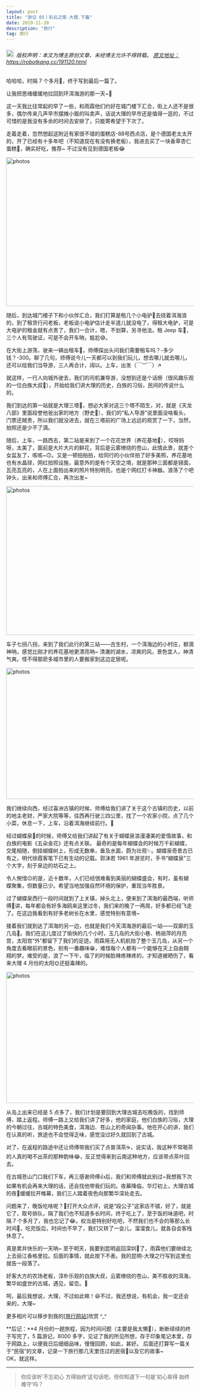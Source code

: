 ```yaml
---
layout: post
title: "游记 05丨彩云之南-大理.下篇"
date: 2019-11-20 
description: "旅行"
tag: 旅行
---   
```


<h6><img src="https://robotkang-1257995526.cos.ap-chengdu.myqcloud.com/icon/copyright.png" alt="copyright" style="display:inline;margin-bottom: -5px;" width="20" height="20"> 版权声明：本文为博主原创文章，未经博主允许不得转载。
<a target="_blank" href="https://robotkang.cc/191120.html">原文地址：https://robotkang.cc/191120.html</a>
</h6>

哈哈哈，时隔 7 个多月🤣，终于写到最后一篇了。    

让我把思绪缓缓地拉回到环洱海游的那一天~🤠    

这一天我比往常起的早了一些，和雨霖他们约好在城门楼下汇合，街上人还不是很多，偶尔传来几声早市摆摊小贩的叫卖声，话说大理的早市还是值得一逛的，不过可惜的是我没有多余的时间去安排了，只能寄希望于下次了。    

走着走着，忽然想起这附近有家很不错的蛋糕店-88号西点店，是个德国老太太开的，开了已经有十多年吧（不知道现在有没有换老板），我进去买了一块香草杏仁蛋糕🍰，确实好吃，推荐~   不过没有见到德国老板😂    

<img src="https://robotkang-1257995526.cos.ap-chengdu.myqcloud.com/travelkangimg/2019-04-03-dali/31%403x.jpg" width="630" height="400" alt="photos"/> 

随后，到达城门楼子下和小伙伴汇合，我们打算是租几个小电驴🛵去绕着洱海浪的，到了租赁行问老板，老板说小电驴估计走半道儿就没电了，得租大电驴，可是大电驴的租金就有点贵了，我们一合计，嗯，不划算，另寻他法。租 Jeep 车🚙，三个人有驾驶证，可是不会开车呐，尴尬😅。   

在大街上游荡，驶来一辆出租车🚖，师傅探出头问我们需要租车吗？-多少钱？-300。聊了几句，师傅说今儿一天都可以到我们玩儿，想去哪儿就去哪儿，还可以给我们当导游，三人再合计，阔以。上车，出发（￣︶￣）↗　   

就这样，一行人向城外驶去，我们的司机兼导游，没想到还是个话痨（很风趣乐观的一位白族大叔👨），开始给我们讲大理的历史，白族的习俗，民间的传说什么的。    

我们到达的第一站就是大理三塔🗼，想必大家对这三个塔不陌生，对，就是《天龙八部》里面段誉他爸出家的地方（野史🤪），我们的“私人导游”说里面没啥看头，门票还贼贵，所以我们就没进去，就在三塔前的广场上远远的观赏了一下，当然，拍照还是少不了滴。    

随后，上车，一路西去，第二站是来到了一个花花世界（养花基地💐），哎呀妈呀，太美了，面前是大片大片的鲜花，背后是云雾缭绕的苍山，此情此景，就差个女盆友了，咳咳~🙃。又是一顿拍拍拍，给同行的小伙伴拍了好多美照，养花基地也有水晶球，网红拍照设施，最意外的是有个天空之境，就是那种三面都是镜面，瓦亮瓦亮的，人在上面拍出来的照片特别明亮，也是个网红打卡神器。浪荡了个吧钟头，出来和师傅汇合，再次出发~    

<img src="https://robotkang-1257995526.cos.ap-chengdu.myqcloud.com/travelkangimg/2019-04-03-dali/48%403x.jpg" width="630" height="400" alt="photos"/> 

车子七拐八拐，来到了我们此行的第三站——古生村，一个洱海边的小村庄，额滴神呐，感觉比刚才的养花基地更漂亮呐~ 清澈的湖水，凉爽的风，景色宜人，神清气爽。怪不得那麽多城市里的人要搬家到这边定居呢。   

<img src="https://robotkang-1257995526.cos.ap-chengdu.myqcloud.com/travelkangimg/2019-04-03-dali/49%403x.jpg" width="750" height="353" alt="photos"/> 

我们继续向西，经过喜洲古镇的时候，师傅给我们讲了关于这个古镇的历史，以前的地主老财，严家大院等等，往西再行驶三四公里，找了一个农家小院，点了几个小菜，休息一下，上车，沿着洱海继续前行。🚗    

经过蝴蝶泉🦋的时候，师傅又给我们讲起了有关于蝴蝶泉浪漫凄美的爱情故事，和白族的电影《五朵金花》还有点关联。 最奇的是每年蝴蝶会的时候万千彩蝴蝶，交尾相随，倒挂蝴蝶树上，形成无数串，垂及水面，蔚为壮观✨。蝴蝶泉奇景古已有之，明代徐霞客笔下已有生动的记载。郭沫若 1961 年游览时，手书“蝴蝶泉”三个大字，刻于泉边的坊石之上。    

令人惋惜😔的是，近十数年，人们已经很难看到美丽的蝴蝶盛会，有时，虽有蝴蝶聚集，但数量已少。希望当地加强自然环境的保护，重现当年胜景。    

过了蝴蝶泉西行一段时间就到了上关镇，掉头北上，便来到了洱海的最西端，听师傅🤠讲，每年都会有好多海鸥来这里过冬，我们来的晚了一两周，好多都已经飞走了。在这边我看到有好多老树长在水里，感觉特别有意境~     

接着我们就到达了洱海的另一边，也就是我们今天洱海游的最后一站——双廊的玉几岛🌄。我们在这儿度过了愉快的几个小时，玉几岛的大街小巷、杨丽萍的月亮宫，太阳宫“外”都留下了我们的足迹。雨霖用无人机航拍了整个玉几岛，从另一个角度去看眼前的景色，别有一番趣味😁，难怪每个人都有一个能够在天上自由翱翔的梦。难受的是，浪了一下午，临了的时候脸辣疼辣疼的，才知道被晒伤了，看来大理 4 月份的太阳🌞还挺毒辣的。    

<img src="https://robotkang-1257995526.cos.ap-chengdu.myqcloud.com/travelkangimg/2019-04-03-dali/61%403x.jpg" width="750" height="353" alt="photos"/> 

从岛上出来已经是 5 点多了，我们计划是要回到大理古城去吃晚饭的，找到师傅，踏上返程。师傅一路上又给我们讲了好多，他的家庭，他们白族的习俗，大理的今朝过往，古城的特色美食，洱海边、苍山上的奇闻杂事。他在开心的讲，我们在认真的听，旅途也不会觉得乏味，感觉没过好久就回到了古城。    

对了，在返程的路途中还让师傅带我们买了点普洱茶☕，说实话，我这种不常喝茶的人真的喝不出茶的那种韵味😂，反正觉得来到云南这种地方，应该带点茶叶回去。      

在古城苍山门口我们下车，再三感谢师傅👍后，我们和师傅就此别过~我想我下次如果有机会再来大理的话，还会找他带我们玩的。夜幕降临，华灯初上，大理古城的夜🌛缓缓拉开帷幕，我们三人踏着夜色向那繁华深处走去。    

问题来了，晚饭吃啥呢？🤔打开大众点评，说是“段公子”这家店不错，好了，就是它了，取号排队，隔了我们也不知道多长时间，终于吃上了，至于饭的味道吧，时隔 7 个多月了，我也忘记了😂。权当是特别好吃吧，不然我们也不会的等那么长时间👀，吃完饭后，时间也不早了，我们又转了一会儿，溜溜食儿，就各自会客栈休息了。    

真是累并快乐的一天呐~ 至于明天，我要到昆明返回深圳🛫了，雨霖他们要继续北上去丽江香格里拉。后面的事情，就此按下不表。我的昆明-大理之行写到这里也就告一段落了。    

好客大方的农场老板，淳朴乐观的白族大叔，云雾缭绕的苍山，美不胜收的洱海，繁华如盛世的古城，遇见，留恋。💖   

呵，最后我想说，大理，不过如此嘛！😆不过，我还想说，有机会，我一定还会来的，大理~       

更多相片可以移步到我的<a href="https://www.travelkang.fun">[旅行网站]</a>欣赏 ^_^      

**后记：**4 月份的一趟旅程，因为时间问题（主要是我太懒🤪），断断续续的终于写完了，5 篇游记，8000 多字，见证了我的所见所想，存于印象笔记本里，存于网路上，以便我日后细细品味，慢慢回顾，如此，甚好。
        后面还打算写一篇关于“民宿”的文章，记录一下旅行那几天里住过的民宿💒以及它的故事~     
OK，就这样。         


           
----------
>  你应该听‘不忘初心 方得始终’这句话吧，但你知道下一句是‘初心易得 始终难守’吗？




  
